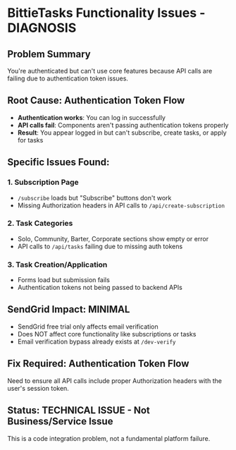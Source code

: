 # BittieTasks Functionality Issues - DIAGNOSIS

## Problem Summary
You're authenticated but can't use core features because API calls are failing due to authentication token issues.

## Root Cause: Authentication Token Flow
- **Authentication works**: You can log in successfully
- **API calls fail**: Components aren't passing authentication tokens properly
- **Result**: You appear logged in but can't subscribe, create tasks, or apply for tasks

## Specific Issues Found:

### 1. Subscription Page
- `/subscribe` loads but "Subscribe" buttons don't work
- Missing Authorization headers in API calls to `/api/create-subscription`

### 2. Task Categories
- Solo, Community, Barter, Corporate sections show empty or error
- API calls to `/api/tasks` failing due to missing auth tokens

### 3. Task Creation/Application
- Forms load but submission fails
- Authentication tokens not being passed to backend APIs

## SendGrid Impact: MINIMAL
- SendGrid free trial only affects email verification
- Does NOT affect core functionality like subscriptions or tasks
- Email verification bypass already exists at `/dev-verify`

## Fix Required: Authentication Token Flow
Need to ensure all API calls include proper Authorization headers with the user's session token.

## Status: TECHNICAL ISSUE - Not Business/Service Issue
This is a code integration problem, not a fundamental platform failure.